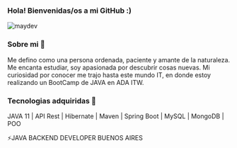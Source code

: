### Hola! Bienvenidas/os a mi GitHub :)

![maydev](https://user-images.githubusercontent.com/75485964/133290415-86fcafc0-6e2a-4268-a302-934c965fb135.jpg)


### Sobre mi 🌱

Me defino como una persona ordenada, paciente y amante de la naturaleza.
Me encanta estudiar, soy apasionada por descubrir cosas nuevas.
Mi curiosidad por conocer me trajo hasta este mundo IT, en donde estoy realizando un BootCamp de JAVA en ADA ITW.


### Tecnologias adquiridas 🔭

JAVA 11 | API Rest | Hibernate | Maven | Spring Boot | MySQL | MongoDB | POO




⚡JAVA BACKEND DEVELOPER
BUENOS AIRES
